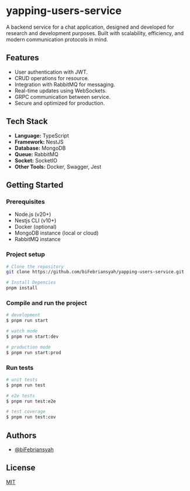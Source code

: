 # yapping-users-service

A backend service for a chat application, designed and developed for research and development purposes. Built with scalability, efficiency, and modern communication protocols in mind.

## Features

- User authentication with JWT.
- CRUD operations for resource.
- Integration with RabbitMQ for messaging.
- Real-time updates using WebSockets.
- GRPC communication between service.
- Secure and optimized for production.

## Tech Stack

- **Language:** TypeScript
- **Framework:** NestJS
- **Database:** MongoDB
- **Queue:** RabbitMQ
- **Socket:** SocketIO
- **Other Tools:** Docker, Swagger, Jest

## Getting Started

### Prerequisites

- Node.js (v20+)
- Nestjs CLI (v10+)
- Docker (optional)
- MongoDB instance (local or cloud)
- RabbitMQ instance

### Project setup

```bash
# Clone the repository
git clone https://github.com/biFebriansyah/yapping-users-service.git

# Install Depencies
pnpm install
```

### Compile and run the project

```bash
# development
$ pnpm run start

# watch mode
$ pnpm run start:dev

# production mode
$ pnpm run start:prod
```

### Run tests

```bash
# unit tests
$ pnpm run test

# e2e tests
$ pnpm run test:e2e

# test coverage
$ pnpm run test:cov
```

## Authors

- [@biFebriansyah](https://www.github.com/biFebriansyah)

## License

[MIT](https://choosealicense.com/licenses/mit/)
